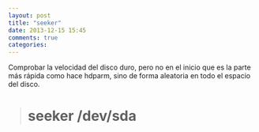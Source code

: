 ```yaml
---
layout: post
title: "seeker"
date: 2013-12-15 15:45
comments: true
categories: 
---
```

Comprobar la velocidad del disco duro, pero no en el inicio que es la parte más rápida como hace hdparm, sino de forma aleatoria en todo el espacio del disco.

># seeker /dev/sda

